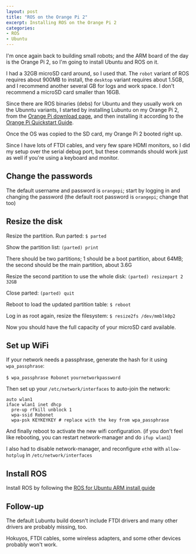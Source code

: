 ```yaml
---
layout: post
title: "ROS on the Orange Pi 2"
excerpt: Installing ROS on the Orange Pi 2
categories:
- ROS
- Ubuntu
---
```


I'm once again back to building small robots; and the ARM board of the day is the Orange Pi 2, so I'm going to install Ubuntu and ROS on it.

I had a 32GB microSD card around, so I used that. The `robot` variant of ROS requires about 900MB to install, the `desktop` variant requires about 1.5GB, and I recommend another several GB for logs and work space. I don't recommend a microSD card smaller than 16GB.

Since there are ROS binaries (debs) for Ubuntu and they usually work on the Ubunntu variants, I started by installing Lubuntu on my Orange Pi 2, from the [Orange Pi download page](http://www.orangepi.org/downloadresources/), and then installing it according to the [Orange Pi Quickstart Guide](http://www.orangepi.org/quickstart/start_ddcaed797a20bade87c2a52c91a206.html).


Once the OS was copied to the SD card, my Orange Pi 2 booted right up.

Since I have lots of FTDI cables, and very few spare HDMI monitors, so I did my setup over the serial debug port, but these commands should work just as well if you're using a keyboard and monitor.

## Change the passwords

The default username and password is `orangepi`; start by logging in and changing the password (the default root password is `orangepi`; change that too)

## Resize the disk

Resize the partition. Run parted:
`$ parted`

Show the partition list:
`(parted) print`

There should be two partitions; 1 should be a boot partition, about 64MB; the second should be the main partition, about 3.6G

Resize the second partition to use the whole disk:
`(parted) resizepart 2 32GB`

Close parted:
`(parted) quit`

Reboot to load the updated partition table:
`$ reboot`

Log in as root again, resize the filesystem:
`$ resize2fs /dev/mmblk0p2`

Now you should have the full capacity of your microSD card available.

## Set up WiFi

If your network needs a passphrase, generate the hash for it using `wpa_passphrase`:

`$ wpa_passphrase Robonet`
`yournetworkpassword`

Then set up your `/etc/network/interfaces` to auto-join the network:

    auto wlan1
    iface wlan1 inet dhcp
      pre-up rfkill unblock 1
      wpa-ssid Robonet
      wpa-psk KEYKEYKEY # replace with the key from wpa_passphrase

And finally reboot to activate the new wifi configuration.
 (if you don't feel like rebooting, you can restart network-manager and do `ifup wlan1`)

I also had to disable network-manager, and reconfigure `eth0` with `allow-hotplug` in `/etc/network/interfaces`

## Install ROS

Install ROS by following the [ROS for Ubuntu ARM install guide](http://wiki.ros.org/indigo/Installation/UbuntuARM)


## Follow-up

The default Lubuntu build doesn't include FTDI drivers and many other drivers are probably missing, too.

Hokuyos, FTDI cables, some wireless adapters, and some other devices probably won't work.
